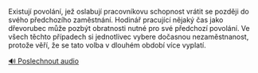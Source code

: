 
Existují povolání, jež oslabují pracovníkovu schopnost vrátit se později do svého předchozího zaměstnání. Hodinář pracující nějaký čas jako dřevorubec může pozbýt obratnosti nutné pro své předchozí povolání. Ve všech těchto případech si jednotlivec vybere dočasnou nezaměstnanost, protože věří, že se tato volba v dlouhém období více vyplatí.

[🔊 Poslechnout audio](/data/7-paragraphs/audio/chapter_108/para_004-Existuj-povoln-je-oslabuj-pracovnkovu-schop.mp3)
